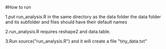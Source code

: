 #How to run

1.put run_analysis.R in the same directory as the data folder
the data folder and its subfolder and files should have their default names

2.run_analysis.R requires reshape2 and data.table.

3.Run source("run_analysis.R") and it will create a file "tiny_data.txt"
